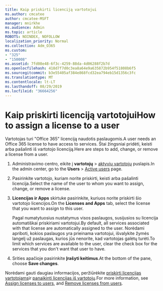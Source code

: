 ```yaml
---
title: Kaip priskirti licenciją vartotojui
ms.author: cmcatee
author: cmcatee-MSFT
manager: mnirkhe
ms.audience: Admin
ms.topic: article
ROBOTS: NOINDEX, NOFOLLOW
localization_priority: Normal
ms.collection: Adm_O365
ms.custom:
- "325"
- "150008"
ms.assetid: 7fd08e48-6f3c-4259-88da-4d06288f2b7d
ms.openlocfilehash: 418d7f7d0c3ea8a64e9a635872b954f51808b6f5
ms.sourcegitcommit: b3e55405af384e868fcd32ea794eb15d1356c3fc
ms.translationtype: MT
ms.contentlocale: lt-LT
ms.lasthandoff: 08/29/2019
ms.locfileid: "36664256"
---
```

# <a name="how-to-assign-a-license-to-a-user"></a><span data-ttu-id="3c81a-102">Kaip priskirti licenciją vartotojui</span><span class="sxs-lookup"><span data-stu-id="3c81a-102">How to assign a license to a user</span></span>

<span data-ttu-id="3c81a-103">Vartotojas turi "Office 365" licenciją naudotis paslaugomis.</span><span class="sxs-lookup"><span data-stu-id="3c81a-103">A user needs an Office 365 license to have access to services.</span></span> <span data-ttu-id="3c81a-104">Štai žingsniai pridėti, keisti arba pašalinti iš vartotojo licenciją.</span><span class="sxs-lookup"><span data-stu-id="3c81a-104">Here are steps to add, change, or remove a license from a user.</span></span>
  
1. <span data-ttu-id="3c81a-105">Administravimo centro, eikite į **vartotojų** \> [aktyvių vartotojų](https://go.microsoft.com/fwlink/p/?linkid=834822) puslapis.</span><span class="sxs-lookup"><span data-stu-id="3c81a-105">In the admin center, go to the **Users** \> [Active users](https://go.microsoft.com/fwlink/p/?linkid=834822) page.</span></span>

2. <span data-ttu-id="3c81a-106">Pasirinkite vartotojo, kuriam norite priskirti, keisti arba pašalinti licencija.</span><span class="sxs-lookup"><span data-stu-id="3c81a-106">Select the name of the user to whom you want to assign, change, or remove a license.</span></span>

3. <span data-ttu-id="3c81a-107">**Licencijas ir Apps** skirtuke pasirinkite, kuriuos norite priskirti šio vartotojo licencijos.</span><span class="sxs-lookup"><span data-stu-id="3c81a-107">On the **Licenses and Apps** tab, select the license that you want to assign to this user.</span></span>

    <span data-ttu-id="3c81a-108">Pagal numatytuosius nustatymus visos paslaugos, susijusios su licencija automatiškai priskiriami vartotojui.</span><span class="sxs-lookup"><span data-stu-id="3c81a-108">By default, all services associated with that license are automatically assigned to the user.</span></span> <span data-ttu-id="3c81a-109">Norėdami apriboti, kokios paslaugos yra prieinama vartotojui, išvalykite žymės langelį už paslaugas, kurios jūs nenorite, kad vartotojas galėtų turėti.</span><span class="sxs-lookup"><span data-stu-id="3c81a-109">To limit which services are available to the user, clear the check box for the services that you don't want that user to have.</span></span>

4. <span data-ttu-id="3c81a-110">Srities apačioje pasirinkite **Įrašyti keitimus**.</span><span class="sxs-lookup"><span data-stu-id="3c81a-110">At the bottom of the pane, choose **Save changes**.</span></span>

<span data-ttu-id="3c81a-111">Norėdami gauti daugiau informacijos, peržiūrėkite [priskirti licencijas vartotojams](https://docs.microsoft.com/office365/admin/subscriptions-and-billing/assign-licenses-to-users)ir [panaikinti licencijas iš vartotojų](https://docs.microsoft.com/office365/admin/subscriptions-and-billing/remove-licenses-from-users).</span><span class="sxs-lookup"><span data-stu-id="3c81a-111">For more information, see [Assign licenses to users](https://docs.microsoft.com/office365/admin/subscriptions-and-billing/assign-licenses-to-users), and [Remove licenses from users](https://docs.microsoft.com/office365/admin/subscriptions-and-billing/remove-licenses-from-users).</span></span>